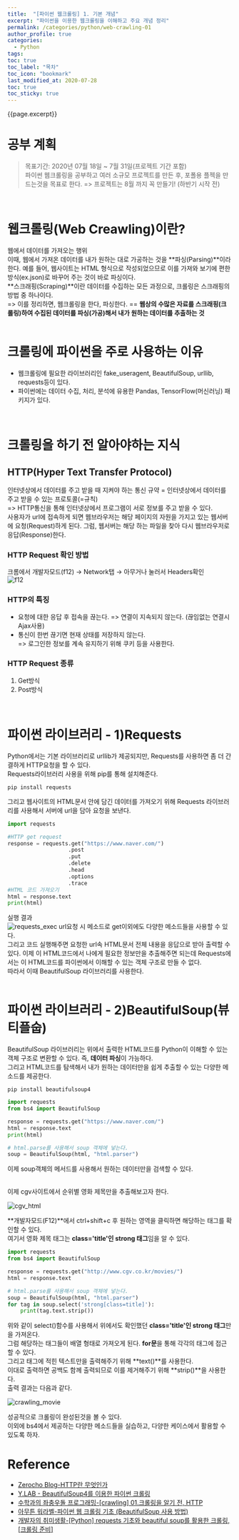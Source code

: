 ```yaml
---
title:  "[파이썬 웹크롤링] 1. 기본 개념"
excerpt: "파이썬을 이용한 웹크롤링을 이해하고 주요 개념 정리"
permalink: /categories/python/web-crawling-01
author_profile: true
categories:
  - Python
tags:
toc: true
toc_label: "목차"
toc_icon: "bookmark"
last_modified_at: 2020-07-28
toc: true
toc_sticky: true
---
```


{{page.excerpt}}  

# 공부 계획  
> 목표기간: 2020년 07월 18일 ~ 7월 31일(프로젝트 기간 포함)  
파이썬 웹크롤링을 공부하고 여러 소규모 프로젝트를 만든 후, 포폴용 플젝을 만드는것을 목표로 한다.
=> 프로젝트는 8월 까지 꼭 만들기! (하반기 시작 전)  
<br/>

# 웹크롤링(Web Creawling)이란?
웹에서 데이터를 가져오는 행위   
이때, 웹에서 가져온 데이터를 내가 원하는 대로 가공하는 것을 **파싱(Parsing)**이라 한다.
예를 들어, 웹사이트는 HTML 형식으로 작성되었으므로 이를 가져와 보기에 편한 방식(ex.json)로 바꾸어 주는 것이 바로 파싱이다.  
**스크래핑(Scraping)**이란 데이터를 수집하는 모든 과정으로, 크롤링은 스크래핑의 방법 중 하나이다.  
=> 이를 정리하면, 웹크롤링을 한다, 파싱한다. == **웹상의 수많은 자료를 스크래핑(크롤링)하여 수집된 데이터를 파싱(가공)해서 내가 원하는 데이터를 추출하는 것**  
<br/>

# 크롤링에 파이썬을 주로 사용하는 이유
* 웹크롤링에 필요한 라이브러리인  fake_useragent, BeautifulSoup, urllib, requests등이 있다.
* 파이썬에는 데이터 수집, 처리, 분석에 유용한 Pandas, TensorFlow(머신러닝) 패키지가 있다.  
<br/>

# 크롤링을 하기 전 알아야하는 지식
## HTTP(Hyper Text Transfer Protocol)
인터넷상에서 데이터를 주고 받을 때 지켜야 하는 통신 규약
= 인터넷상에서 데이터를 주고 받을 수 있는 프로토콜(=규칙)  
=> HTTP통신을 통해 인터넷상에서 프로그램이 서로 정보를 주고 받을 수 있다.  
사용자가 url에 접속하게 되면 웹브라우저는 해당 페이지의 자원을 가지고 있는 웹서버에 요청(Request)하게 된다.
그럼, 웹서버는 해당 하는 파일을 찾아 다시 웹브라우저로 응답(Response)한다.

### HTTP Request 확인 방법
크롬에서 개발자모드(f12) → Network탭 → 아무거나 눌러서 Headers확인   
![f12](/assets/images/f12_http.PNG)  
 
### HTTP의 특징
* 요청에 대한 응답 후 접속을 끊는다.
  => 연결이 지속되지 않는다. (끊임없는 연결시 Ajax사용)  
* 통신이 한번 끊기면 현재 상태를 저장하지 않는다.  
  => 로그인한 정보를 계속 유지하기 위해 쿠키 등을 사용한다.  

### HTTP Request 종류
1. Get방식 
2. Post방식  
<br/>

# 파이썬 라이브러리 - 1)Requests
Python에서는 기본 라이브러리로 urllib가 제공되지만, Requests를 사용하면 좀 더 간결하게 HTTP요청을 할 수 있다.  
Requests라이브러리 사용을 위해 pip를 통해 설치해준다.
```
pip install requests  
```
그리고 웹사이트의 HTML문서 안에 담긴 데이터를 가져오기 위해 Requests 라이브러리를 사용해서 서버에 url을 담아 요청을 보낸다.  
```python
import requests

#HTTP get request
response = requests.get("https://www.naver.com/")
                   .post
                   .put
                   .delete
                   .head
                   .options
                   .trace
#HTML 코드 가져오기
html = response.text
print(html)
```
실행 결과  
![requests_exec](/assets/images/requests_exec.PNG) 
url요청 시 메소드로 get이외에도 다양한 메소드들을 사용할 수 있다.  
그리고 코드 실행해주면 요청한 url속 HTML문서 전체 내용을 응답으로 받아 출력할 수 있다.
이제 이 HTML코드에서 나에게 필요한 정보만을 추출해주면 되는데 Requests에서는 이 HTML코드를 파이썬에서 이해할 수 있는 객체 구조로 만들 수 없다.  
따라서 이때 BeautifulSoup 라이브러리를 사용한다.    
<br/>

# 파이썬 라이브러리 - 2)BeautifulSoup(뷰티플숩)
BeautifulSoup 라이브러리는 위에서 출력한 HTML코드를 Python이 이해할 수 있는 객체 구조로 변환할 수 있다. 즉, **데이터 파싱**이 가능하다.  
그리고 HTML코드를 탐색해서 내가 원하는 데이터만을 쉽게 추출할 수 있는 다양한 메소드를 제공한다. 
```
pip install beautifulsoup4
```
```python
import requests
from bs4 import BeautifulSoup

response = requests.get("https://www.naver.com/")
html = response.text
print(html)

# html.parse를 사용해서 soup 객체에 넣는다.
soup = BeautifulSoup(html, "html.parser")
```
이제 soup객체의 메서드를 사용해서 원하는 데이터만을 검색할 수 있다.  

<br/>
이제 cgv사이트에서 순위별 영화 제목만을 추출해보고자 한다. 

![cgv_html](/assets/images/cgv_html.PNG)   

**개발자모드(F12)**에서 ctrl+shift+c 후 원하는 영역을 클릭하면 해당하는 태그를 확인할 수 있다.  
여기서 영화 제목 태그는 **class='title'인 strong 태그**임을 알 수 있다.  

```python
import requests
from bs4 import BeautifulSoup

response = requests.get("http://www.cgv.co.kr/movies/")
html = response.text

# html.parse를 사용해서 soup 객체에 넣는다.
soup = BeautifulSoup(html, "html.parser")
for tag in soup.select('strong[class=title]'):
    print(tag.text.strip())
```

위와 같이 select()함수를 사용해서 위에서도 확인했던 **class='title'인 strong 태그**만을 가져온다.  
그럼 해당하는 태그들이 배열 형태로 가져오게 된다. **for문**을 통해 각각의 태그에 접근할 수 있다.    
그리고 태그에 적힌 텍스트만을 출력해주기 위해 **text()**를 사용한다.  
이대로 출력하면 공백도 함께 출력되므로 이를 제거해주기 위해 **strip()**을 사용한다.  
출력 결과는 다음과 같다.  

![crawling_movie](/assets/images/crawling_movie.PNG)   

성공적으로 크롤링이 완성된것을 볼 수 있다.  
이외에 bs4에서 제공하는 다양한 메소드들을 실습하고, 다양한 케이스에서 활용할 수 있도록 하자.  


# Reference
* [Zerocho Blog-HTTP란 무엇인가](https://www.zerocho.com/category/HTTP/post/5b344f3af94472001b17f2da)
* [Y.LAB - BeautifulSoup4를 이용한 파이썬 크롤링](https://yamalab.tistory.com/64)
* [수학과의 좌충우돌 프로그래밍-[crawling] 01.크롤링을 알기 전, HTTP](https://ssungkang.tistory.com/entry/crawling-01%ED%81%AC%EB%A1%A4%EB%A7%81%EC%9D%84-%EC%95%8C%EA%B8%B0-%EC%A0%84-HTTP)
* [아무튼 워라벨-파이썬 웹 크롤링 기초 (BeautifulSoup 사용 방법)](http://hleecaster.com/python-web-crawling-with-beautifulsoup/)
* [개발자의 취미생활-[Python] requests 기초와 beautiful soup를 활용한 크롤링, [크롤링 준비]](https://rednooby.tistory.com/97)